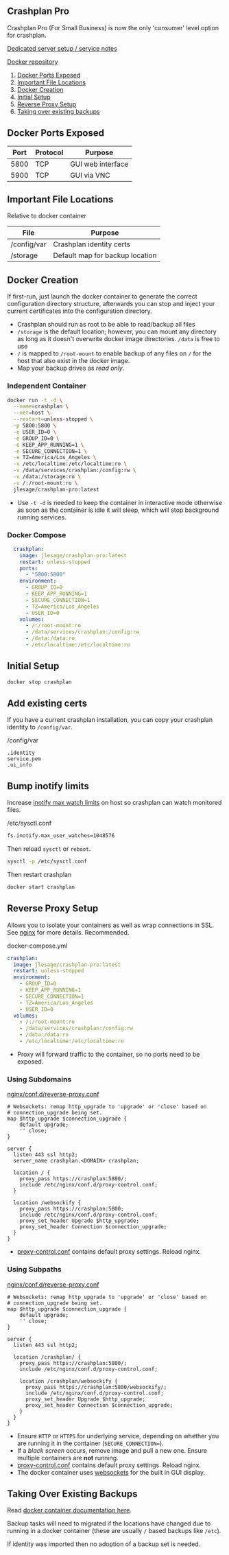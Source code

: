 Crashplan Pro
-------------
Crashplan Pro (For Small Business) is now the only 'consumer' level option for
crashplan.

[Dedicated server setup / service notes](crashplan-dedicated.md)

[Docker repository][1]

1. [Docker Ports Exposed](#docker-ports-exposed)
1. [Important File Locations](#important-file-locations)
1. [Docker Creation](#docker-creation)
1. [Initial Setup](#initial-setup)
1. [Reverse Proxy Setup](#reverse-proxy-setup)
1. [Taking over existing backups](#taking-over-existing-backups)

Docker Ports Exposed
--------------------

| Port | Protocol | Purpose           |
|------|----------|-------------------|
| 5800 | TCP      | GUI web interface |
| 5900 | TCP      | GUI via VNC       |

Important File Locations
------------------------
Relative to docker container

| File        | Purpose                         |
|-------------|---------------------------------|
| /config/var | Crashplan identity certs        |
| /storage    | Default map for backup location |

Docker Creation
---------------
If first-run, just launch the docker container to generate the correct
configuration directory structure, afterwards you can stop and inject your
current certificates into the configuration directory.

* Crashplan should run as root to be able to read/backup all files
* `/storage` is the default location; however, you can mount any directory as
  long as it doesn't overwrite docker image directories. `/data` is free to use
* `/` is mapped to `/root-mount` to enable backup of any files on `/` for the
  host that also exist in the docker image.
* Map your backup drives as *read only*.


### Independent Container
```bash
docker run -t -d \
  --name=crashplan \
  --net=host \
  --restart=unless-stopped \
  -p 5800:5800 \
  -e USER_ID=0 \
  -e GROUP_ID=0 \
  -e KEEP_APP_RUNNING=1 \
  -e SECURE_CONNECTION=1 \
  -e TZ=America/Los_Angeles \
  -v /etc/localtime:/etc/localtime:ro \
  -v /data/services/crashplan:/config:rw \
  -v /data:/storage:ro \
  -v /:/root-mount:ro \
  jlesage/crashplan-pro:latest
```
* Use `-t -d` is needed to keep the container in interactive mode otherwise as
  soon as the container is idle it will sleep, which will stop background
  running services.

### Docker Compose
```yaml
  crashplan:
    image: jlesage/crashplan-pro:latest
    restart: unless-stopped
    ports:
      - "5800:5800"
    environment:
      - GROUP_ID=0
      - KEEP_APP_RUNNING=1
      - SECURE_CONNECTION=1
      - TZ=America/Los_Angeles
      - USER_ID=0
    volumes:
      - /:/root-mount:ro
      - /data/services/crashplan:/config:rw
      - /data:/data:ro
      - /etc/localtime:/etc/localtime:ro
```

Initial Setup
-------------
```bash
docker stop crashplan
```

## Add existing certs
If you have a current crashplan installation, you can copy your crashplan
identity to `/config/var`.

/config/var
```
.identity
service.pem
.ui_info
```

## Bump inotify limits
Increase [inotify max watch limits][2] on host so crashplan can watch monitored
files.

/etc/sysctl.conf
```bash
fs.inotify.max_user_watches=1048576
```

Then reload `sysctl` or `reboot`.
```bash
sysctl -p /etc/sysctl.conf
```

Then restart crashplan
```bash
docker start crashplan
```

Reverse Proxy Setup
-------------------
Allows you to isolate your containers as well as wrap connections in SSL. See
[nginx][ref2] for more details. Recommended.

docker-compose.yml
```yaml
crashplan:
  image: jlesage/crashplan-pro:latest
  restart: unless-stopped
  environment:
    - GROUP_ID=0
    - KEEP_APP_RUNNING=1
    - SECURE_CONNECTION=1
    - TZ=America/Los_Angeles
    - USER_ID=0
  volumes:
    - /:/root-mount:ro
    - /data/services/crashplan:/config:rw
    - /data:/data:ro
    - /etc/localtime:/etc/localtime:ro
```
* Proxy will forward traffic to the container, so no ports need to be exposed.

### Using Subdomains
[nginx/conf.d/reverse-proxy.conf][4]
```nginx
# Websockets: remap http_upgrade to 'upgrade' or 'close' based on
# connection_upgrade being set.
map $http_upgrade $connection_upgrade {
    default upgrade;
    '' close;
}

server {
  listen 443 ssl http2;
  server_name crashplan.<DOMAIN> crashplan;

  location / {
    proxy_pass https://crashplan:5800/;
    include /etc/nginx/conf.d/proxy-control.conf;
  }

  location /websockify {
    proxy_pass https://crashplan:5800;
    include /etc/nginx/conf.d/proxy-control.conf;
    proxy_set_header Upgrade $http_upgrade;
    proxy_set_header Connection $connection_upgrade;
  }
}
```
* [proxy-control.conf][ref1] contains default proxy settings. Reload nginx.

### Using Subpaths
[nginx/conf.d/reverse-proxy.conf][4]
```nginx
# Websockets: remap http_upgrade to 'upgrade' or 'close' based on
# connection_upgrade being set.
map $http_upgrade $connection_upgrade {
    default upgrade;
    '' close;
}

server {
  listen 443 ssl http2;

  location /crashplan/ {
    proxy_pass https://crashplan:5800/;
    include /etc/nginx/conf.d/proxy-control.conf;

    location /crashplan/websockify {
      proxy_pass https://crashplan:5800/websockify/;
      include /etc/nginx/conf.d/proxy-control.conf;
      proxy_set_header Upgrade $http_upgrade;
      proxy_set_header Connection $connection_upgrade;
    }
  }
}
```
* Ensure `HTTP` or `HTTPS` for underlying service, depending on whether you are
  running it in the container (`SECURE_CONNECTION=`).
* If a _black screen_ occurs, remove image and pull a new one. Ensure multiple
  containers are **not** running.
* [proxy-control.conf][ref1] contains default proxy settings. Reload nginx.
* The docker container uses [websockets][5] for the built in GUI display.

Taking Over Existing Backups
----------------------------
Read [docker container documentation here][3].

Backup tasks will need to migrated if the locations have changed due to running
in a docker container (these are usually `/` based backups like `/etc`).

If identity was imported then no adoption of a backup set is needed.

[1]: https://github.com/jlesage/docker-crashplan-pro
[2]: https://support.code42.com/CrashPlan/4/Troubleshooting/Linux_real-time_file_watching_errors
[3]: https://github.com/jlesage/docker-crashplan-pro#taking-over-existing-backup
[4]: https://hub.docker.com/r/jlesage/crashplan-pro/#routing-based-on-url-path
[5]: https://stackoverflow.com/questions/15193743/nginx-reverse-proxy-websockets

[ref1]: ../nginx/proxy-control.conf
[ref2]: ../nginx/README.md